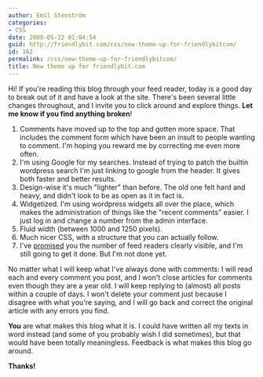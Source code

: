 ```yaml
---
author: Emil Stenström
categories:
- CSS
date: 2008-05-22 01:04:54
guid: http://friendlybit.com/css/new-theme-up-for-friendlybitcom/
id: 162
permalink: /css/new-theme-up-for-friendlybitcom/
title: New theme up for friendlybit.com
---
```


Hi! If you're reading this blog through your feed reader, today is a good day to break out of it and have a look at the site. There's been several little changes throughout, and I invite you to click around and explore things. **Let me know if you find anything broken**!

  1. Comments have moved up to the top and gotten more space. That includes the comment form which have been an insult to people wanting to comment. I'm hoping you reward me by correcting me even more often.
  2. I'm using Google for my searches. Instead of trying to patch the builtin wordpress search I'm just linking to google from the header. It gives both faster and better results.
  3. Design-wise it's much "lighter" than before. The old one felt hard and heavy, and didn't look to be as open as it in fact is.
  4. Widgetized. I'm using wordpress widgets all over the place, which makes the administration of things like the "recent comments" easier. I just log in and change a number from the admin interface.
  5. Fluid width (between 1000 and 1250 pixels).
  6. Much nicer CSS, with a structure that you can actually follow.
  7. I've [promised](/other/new-design-for-friendlybit/) you the number of feed readers clearly visible, and I'm still going to get it done. But I'm not done yet.

No matter what I will keep what I've always done with comments: I will read each and every comment you post, and I won't close articles for comments even though they are a year old. I will keep replying to (almost) all posts within a couple of days. I won't delete your comment just because I disagree with what you're saying, and I will go back and correct the original article with any errors you find.

**You** are what makes this blog what it is. I could have written all my texts in word instead (and some of you probably wish I did sometimes), but that would have been totally meaningless. Feedback is what makes this blog go around.

**Thanks!**
